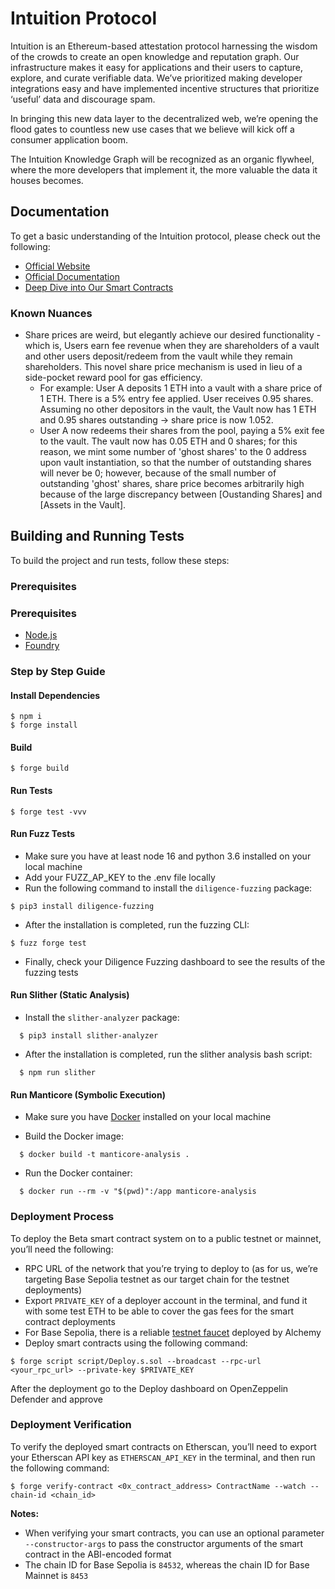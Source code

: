 # Intuition Protocol

Intuition is an Ethereum-based attestation protocol harnessing the wisdom of the crowds to create an open knowledge and reputation graph. Our infrastructure makes it easy for applications and their users to capture, explore, and curate verifiable data. We’ve prioritized making developer integrations easy and have implemented incentive structures that prioritize ‘useful’ data and discourage spam.

In bringing this new data layer to the decentralized web, we’re opening the flood gates to countless new use cases that we believe will kick off a consumer application boom.

The Intuition Knowledge Graph will be recognized as an organic flywheel, where the more developers that implement it, the more valuable the data it houses becomes.

## Documentation

To get a basic understanding of the Intuition protocol, please check out the following:

- [Official Website](https://intuition.systems)
- [Official Documentation](https://docs.intuition.systems)
- [Deep Dive into Our Smart Contracts](https://intuition.gitbook.io/intuition-or-beta-contracts)

### Known Nuances

- Share prices are weird, but elegantly achieve our desired functionality - which is, Users earn fee revenue when they are shareholders of a vault and other users deposit/redeem from the vault while they remain shareholders. This novel share price mechanism is used in lieu of a side-pocket reward pool for gas efficiency.
  - For example: User A deposits 1 ETH into a vault with a share price of 1 ETH. There is a 5% entry fee applied. User receives 0.95 shares. Assuming no other depositors in the vault, the Vault now has 1 ETH and 0.95 shares outstanding -> share price is now 1.052.
  - User A now redeems their shares from the pool, paying a 5% exit fee to the vault. The vault now has 0.05 ETH and 0 shares; for this reason, we mint some number of 'ghost shares' to the 0 address upon vault instantiation, so that the number of outstanding shares will never be 0; however, because of the small number of outstanding 'ghost' shares, share price becomes arbitrarily high because of the large discrepancy between [Oustanding Shares] and [Assets in the Vault].

## Building and Running Tests

To build the project and run tests, follow these steps:

### Prerequisites

### Prerequisites

- [Node.js](https://nodejs.org/en/download/)
- [Foundry](https://getfoundry.sh)

### Step by Step Guide

#### Install Dependencies

```shell
$ npm i
$ forge install
```

#### Build

```shell
$ forge build
```

#### Run Tests

```shell
$ forge test -vvv
```

#### Run Fuzz Tests

- Make sure you have at least node 16 and python 3.6 installed on your local machine
- Add your FUZZ_AP_KEY to the .env file locally
- Run the following command to install the `diligence-fuzzing` package:

```shell
$ pip3 install diligence-fuzzing
```

- After the installation is completed, run the fuzzing CLI:

```shell
$ fuzz forge test
```

- Finally, check your Diligence Fuzzing dashboard to see the results of the fuzzing tests

#### Run Slither (Static Analysis)

- Install the `slither-analyzer` package:
  
```shell
  $ pip3 install slither-analyzer
```

- After the installation is completed, run the slither analysis bash script:

```shell
  $ npm run slither
```

#### Run Manticore (Symbolic Execution)

- Make sure you have [Docker](https://docker.com/products/docker-desktop) installed on your local machine

- Build the Docker image:

```shell
  $ docker build -t manticore-analysis .
```

- Run the Docker container:

```shell
  $ docker run --rm -v "$(pwd)":/app manticore-analysis
```

### Deployment Process

To deploy the Beta smart contract system on to a public testnet or mainnet, you’ll need the following:
- RPC URL of the network that you’re trying to deploy to (as for us, we’re targeting Base Sepolia testnet as our target chain for the testnet deployments)
- Export `PRIVATE_KEY` of a deployer account in the terminal, and fund it with some test ETH to be able to cover the gas fees for the smart contract deployments
- For Base Sepolia, there is a reliable [testnet faucet](https://alchemy.com/faucets/base-sepolia) deployed by Alchemy
- Deploy smart contracts using the following command:

```shell
$ forge script script/Deploy.s.sol --broadcast --rpc-url <your_rpc_url> --private-key $PRIVATE_KEY
```

After the deployment go to the Deploy dashboard on OpenZeppelin Defender and approve

### Deployment Verification

To verify the deployed smart contracts on Etherscan, you’ll need to export your Etherscan API key as `ETHERSCAN_API_KEY` in the terminal, and then run the following command:

```shell
$ forge verify-contract <0x_contract_address> ContractName --watch --chain-id <chain_id>
```

**Notes:**

- When verifying your smart contracts, you can use an optional parameter `--constructor-args` to pass the constructor arguments of the smart contract in the ABI-encoded format
- The chain ID for Base Sepolia is `84532`, whereas the chain ID for Base Mainnet is `8453`

